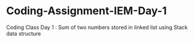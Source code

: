 # Coding-Assignment-IEM-Day-1
Coding Class Day 1 : Sum of two numbers stored in linked list using Stack data structure
